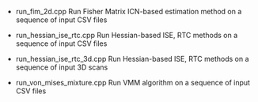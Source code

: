 - run_fim_2d.cpp
Run Fisher Matrix ICN-based estimation method on a sequence of input CSV files

- run_hessian_ise_rtc.cpp
Run Hessian-based ISE, RTC methods on a sequence of input CSV files

- run_hessian_ise_rtc_3d.cpp
Run Hessian-based ISE, RTC methods on a sequence of input 3D scans

- run_von_mises_mixture.cpp
Run VMM algorithm on a sequence of input CSV files